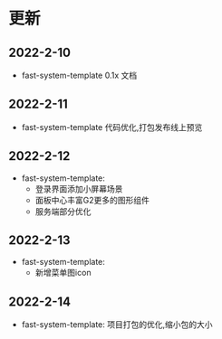 # 更新

## 2022-2-10

- fast-system-template 0.1x 文档

## 2022-2-11

- fast-system-template 代码优化,打包发布线上预览

## 2022-2-12

- fast-system-template:
    - 登录界面添加小屏幕场景
    - 面板中心丰富G2更多的图形组件
    - 服务端部分优化

## 2022-2-13

- fast-system-template:
    - 新增菜单图icon

## 2022-2-14

- fast-system-template: 项目打包的优化,缩小包的大小